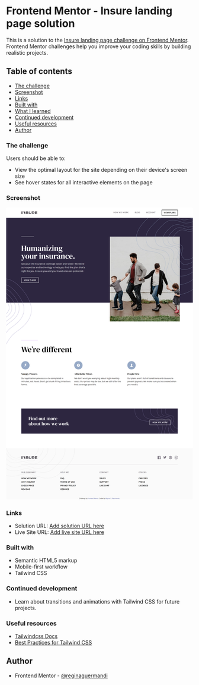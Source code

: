 # Frontend Mentor - Insure landing page solution

This is a solution to the [Insure landing page challenge on Frontend Mentor](https://www.frontendmentor.io/challenges/insure-landing-page-uTU68JV8). Frontend Mentor challenges help you improve your coding skills by building realistic projects. 

## Table of contents

  - [The challenge](#the-challenge)
  - [Screenshot](#screenshot)
  - [Links](#links)
  - [Built with](#built-with)
  - [What I learned](#what-i-learned)
  - [Continued development](#continued-development)
  - [Useful resources](#useful-resources)
- [Author](#author)

### The challenge

Users should be able to:

- View the optimal layout for the site depending on their device's screen size
- See hover states for all interactive elements on the page

### Screenshot

![](./images/desktop.png)

### Links

- Solution URL: [Add solution URL here](https://your-solution-url.com)
- Live Site URL: [Add live site URL here](https://your-live-site-url.com)

### Built with

- Semantic HTML5 markup
- Mobile-first workflow
- Tailwind CSS

### Continued development

- Learn about transitions and animations with Tailwind CSS for future projects.

### Useful resources

- [Tailwindcss Docs](https://tailwindcss.com/docs) 
- [Best Practices for Tailwind CSS](https://dev.to/olacampuspune/best-practices-for-tailwind-css-4p0n)

## Author

- Frontend Mentor - [@reginaguermandi](https://www.frontendmentor.io/profile/reginaguermandi)